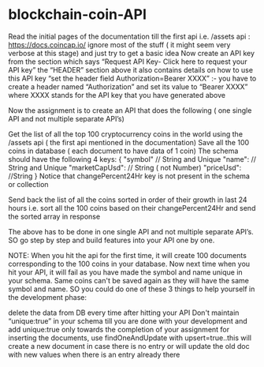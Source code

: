 # blockchain-coin-API
Read the initial pages of the documentation till the first api i.e. /assets api : https://docs.coincap.io/ ignore most of the stuff ( it might seem very verbose at this stage) and just try to get a basic idea Now create an API key from the section which says “Request API Key- Click here to request your API key” the “HEADER” section above it also contains details on how to use this API key “set the header field Authorization=Bearer XXXX” :- you have to create a header named “Authorization” and set its value to “Bearer XXXX” where XXXX stands for the API key that you have generated above

Now the assignment is to create an API that does the following ( one single API and not multiple separate API’s)

Get the list of all the top 100 cryptocurrency coins in the world using the /assets api ( the first api mentioned in the documentation) Save all the 100 coins in database ( each document to have data of 1 coin) The schema should have the following 4 keys: { "symbol" // String and Unique "name": // String and Unique "marketCapUsd": // String ( not Number) "priceUsd": //String } Notice that changePercent24Hr key is not present in the schema or collection

Send back the list of all the coins sorted in order of their growth in last 24 hours i.e. sort all the 100 coins based on their changePercent24Hr and send the sorted array in response

The above has to be done in one single API and not multiple separate API’s. SO go step by step and build features into your API one by one.

NOTE: When you hit the api for the first time, it will create 100 documents corresponding to the 100 coins in your database. Now next time when you hit your API, it will fail as you have made the symbol and name unique in your schema. Same coins can't be saved again as they will have the same symbol and name. SO you could do one of these 3 things to help yourself in the development phase:

delete the data from DB every time after hitting your API
Don't maintain “unique:true” in your schema till you are done with your development and add unique:true only towards the completion of your assignment
for inserting the documents, use findOneAndUpdate with upsert=true..this will create a new document in case there is no entry or will update the old doc with new values when there is an entry already there

